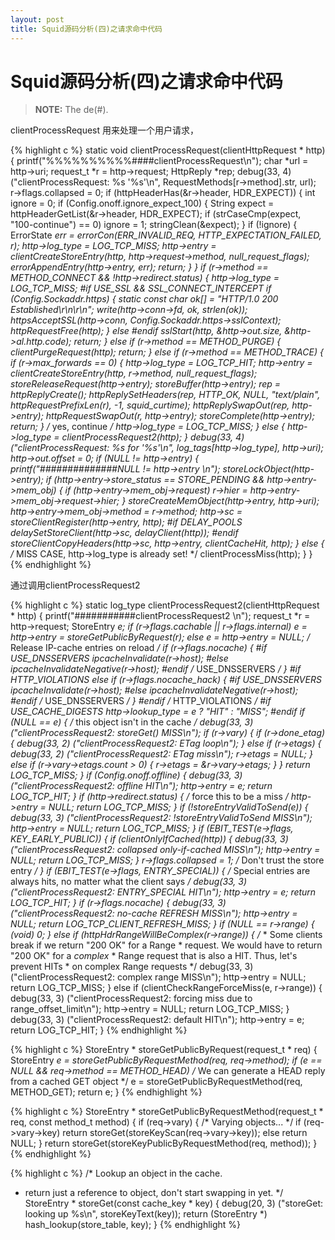 ```yaml
---
layout: post
title: Squid源码分析(四)之请求命中代码
---
```



Squid源码分析(四)之请求命中代码
=====================

> **NOTE:** The de(#).


clientProcessRequest 用来处理一个用户请求，

{% highlight c %}
static void
clientProcessRequest(clientHttpRequest * http)
{
	printf("%%%%%%%%%%####clientProcessRequest\n");
    char *url = http->uri;
    request_t *r = http->request;
    HttpReply *rep;
    debug(33, 4) ("clientProcessRequest: %s '%s'\n",
	RequestMethods[r->method].str,
	url);
    r->flags.collapsed = 0;
    if (httpHeaderHas(&r->header, HDR_EXPECT)) {
	int ignore = 0;
	if (Config.onoff.ignore_expect_100) {
	    String expect = httpHeaderGetList(&r->header, HDR_EXPECT);
	    if (strCaseCmp(expect, "100-continue") == 0)
		ignore = 1;
	    stringClean(&expect);
	}
	if (!ignore) {
	    ErrorState *err = errorCon(ERR_INVALID_REQ, HTTP_EXPECTATION_FAILED, r);
	    http->log_type = LOG_TCP_MISS;
	    http->entry = clientCreateStoreEntry(http, http->request->method, null_request_flags);
	    errorAppendEntry(http->entry, err);
	    return;
	}
    }
    if (r->method == METHOD_CONNECT && !http->redirect.status) {
	http->log_type = LOG_TCP_MISS;
#if USE_SSL && SSL_CONNECT_INTERCEPT
	if (Config.Sockaddr.https) {
	    static const char ok[] = "HTTP/1.0 200 Established\r\n\r\n";
	    write(http->conn->fd, ok, strlen(ok));
	    httpsAcceptSSL(http->conn, Config.Sockaddr.https->sslContext);
	    httpRequestFree(http);
	} else
#endif
	    sslStart(http, &http->out.size, &http->al.http.code);
	return;
    } else if (r->method == METHOD_PURGE) {
	clientPurgeRequest(http);
	return;
    } else if (r->method == METHOD_TRACE) {
	if (r->max_forwards == 0) {
	    http->log_type = LOG_TCP_HIT;
	    http->entry = clientCreateStoreEntry(http, r->method, null_request_flags);
	    storeReleaseRequest(http->entry);
	    storeBuffer(http->entry);
	    rep = httpReplyCreate();
	    httpReplySetHeaders(rep, HTTP_OK, NULL, "text/plain", httpRequestPrefixLen(r), -1, squid_curtime);
	    httpReplySwapOut(rep, http->entry);
	    httpRequestSwapOut(r, http->entry);
	    storeComplete(http->entry);
	    return;
	}
	/* yes, continue */
	http->log_type = LOG_TCP_MISS;
    } else {
	http->log_type = clientProcessRequest2(http);
    }
    debug(33, 4) ("clientProcessRequest: %s for '%s'\n",
	log_tags[http->log_type],
	http->uri);
    http->out.offset = 0;
    if (NULL != http->entry) {
	printf("##############NULL != http->entry \n");
	storeLockObject(http->entry);
	if (http->entry->store_status == STORE_PENDING && http->entry->mem_obj) {
	    if (http->entry->mem_obj->request)
		r->hier = http->entry->mem_obj->request->hier;
	}
	storeCreateMemObject(http->entry, http->uri);
	http->entry->mem_obj->method = r->method;
	http->sc = storeClientRegister(http->entry, http);
#if DELAY_POOLS
	delaySetStoreClient(http->sc, delayClient(http));
#endif
	storeClientCopyHeaders(http->sc, http->entry,
	    clientCacheHit,
	    http);
    } else {
	/* MISS CASE, http->log_type is already set! */
	clientProcessMiss(http);
    }
}
{% endhighlight %}

通过调用clientProcessRequest2

{% highlight c %}
static log_type
clientProcessRequest2(clientHttpRequest * http)
{
	printf("###########clientProcessRequest2 \n");
    request_t *r = http->request;
    StoreEntry *e;
    if (r->flags.cachable || r->flags.internal)
	e = http->entry = storeGetPublicByRequest(r);
    else
	e = http->entry = NULL;
    /* Release IP-cache entries on reload */
    if (r->flags.nocache) {
#if USE_DNSSERVERS
	ipcacheInvalidate(r->host);
#else
	ipcacheInvalidateNegative(r->host);
#endif /* USE_DNSSERVERS */
    }
#if HTTP_VIOLATIONS
    else if (r->flags.nocache_hack) {
#if USE_DNSSERVERS
	ipcacheInvalidate(r->host);
#else
	ipcacheInvalidateNegative(r->host);
#endif /* USE_DNSSERVERS */
    }
#endif /* HTTP_VIOLATIONS */
#if USE_CACHE_DIGESTS
    http->lookup_type = e ? "HIT" : "MISS";
#endif
    if (NULL == e) {
	/* this object isn't in the cache */
	debug(33, 3) ("clientProcessRequest2: storeGet() MISS\n");
	if (r->vary) {
	    if (r->done_etag) {
		debug(33, 2) ("clientProcessRequest2: ETag loop\n");
	    } else if (r->etags) {
		debug(33, 2) ("clientProcessRequest2: ETag miss\n");
		r->etags = NULL;
	    } else if (r->vary->etags.count > 0) {
		r->etags = &r->vary->etags;
	    }
	}
	return LOG_TCP_MISS;
    }
    if (Config.onoff.offline) {
	debug(33, 3) ("clientProcessRequest2: offline HIT\n");
	http->entry = e;
	return LOG_TCP_HIT;
    }
    if (http->redirect.status) {
	/* force this to be a miss */
	http->entry = NULL;
	return LOG_TCP_MISS;
    }
    if (!storeEntryValidToSend(e)) {
	debug(33, 3) ("clientProcessRequest2: !storeEntryValidToSend MISS\n");
	http->entry = NULL;
	return LOG_TCP_MISS;
    }
    if (EBIT_TEST(e->flags, KEY_EARLY_PUBLIC)) {
	if (clientOnlyIfCached(http)) {
	    debug(33, 3) ("clientProcessRequest2: collapsed only-if-cached MISS\n");
	    http->entry = NULL;
	    return LOG_TCP_MISS;
	}
	r->flags.collapsed = 1;	/* Don't trust the store entry */
    }
    if (EBIT_TEST(e->flags, ENTRY_SPECIAL)) {
	/* Special entries are always hits, no matter what the client says */
	debug(33, 3) ("clientProcessRequest2: ENTRY_SPECIAL HIT\n");
	http->entry = e;
	return LOG_TCP_HIT;
    }
    if (r->flags.nocache) {
	debug(33, 3) ("clientProcessRequest2: no-cache REFRESH MISS\n");
	http->entry = NULL;
	return LOG_TCP_CLIENT_REFRESH_MISS;
    }
    if (NULL == r->range) {
	(void) 0;
    } else if (httpHdrRangeWillBeComplex(r->range)) {
	/*
	 * Some clients break if we return "200 OK" for a Range
	 * request.  We would have to return "200 OK" for a _complex_
	 * Range request that is also a HIT. Thus, let's prevent HITs
	 * on complex Range requests
	 */
	debug(33, 3) ("clientProcessRequest2: complex range MISS\n");
	http->entry = NULL;
	return LOG_TCP_MISS;
    } else if (clientCheckRangeForceMiss(e, r->range)) {
	debug(33, 3) ("clientProcessRequest2: forcing miss due to range_offset_limit\n");
	http->entry = NULL;
	return LOG_TCP_MISS;
    }
    debug(33, 3) ("clientProcessRequest2: default HIT\n");
    http->entry = e;
    return LOG_TCP_HIT;
}
{% endhighlight %}

{% highlight c %}
StoreEntry *
storeGetPublicByRequest(request_t * req)
{
    StoreEntry *e = storeGetPublicByRequestMethod(req, req->method);
    if (e == NULL && req->method == METHOD_HEAD)
	/* We can generate a HEAD reply from a cached GET object */
	e = storeGetPublicByRequestMethod(req, METHOD_GET);
    return e;
}
{% endhighlight %}

{% highlight c %}
StoreEntry *
storeGetPublicByRequestMethod(request_t * req, const method_t method)
{
    if (req->vary) {
	/* Varying objects... */
	if (req->vary->key)
	    return storeGet(storeKeyScan(req->vary->key));
	else
	    return NULL;
    }
    return storeGet(storeKeyPublicByRequestMethod(req, method));
}
{% endhighlight %}


{% highlight c %}
/* Lookup an object in the cache.
 * return just a reference to object, don't start swapping in yet. */
StoreEntry *
storeGet(const cache_key * key)
{
    debug(20, 3) ("storeGet: looking up %s\n", storeKeyText(key));
    return (StoreEntry *) hash_lookup(store_table, key);
}
{% endhighlight %}


